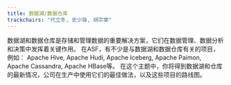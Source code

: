 ```yaml
---
title: 数据湖/数据仓库
trackchairs: "代立冬, 史少锋, 胡宗棠"
---
```


数据湖和数据仓库是存储和管理数据的重要解决方案，它们在数据管理、数据分析和决策中发挥着关键作用。
在ASF，有不少是与数据湖和数据仓库有关的项目，例如：
Apache Hive, Apache Hudi, Apache Iceberg, Apache Paimon, Apache Cassandra, Apache HBase等。
在这个主题中，你将得到数据湖和仓库的最新情况，公司在生产中使用它们的最佳做法，以及这些项目的路线图。

